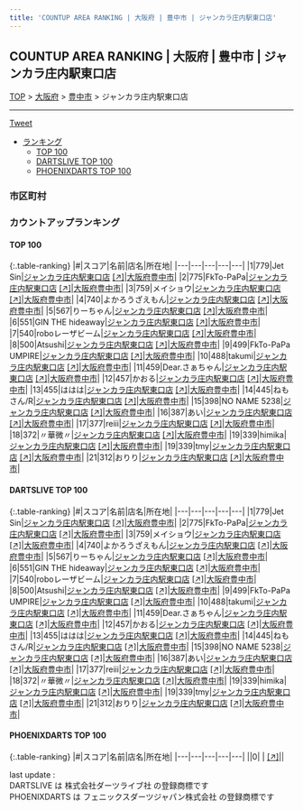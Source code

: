 ```yaml
---
title: 'COUNTUP AREA RANKING | 大阪府 | 豊中市 | ジャンカラ庄内駅東口店'
---
```

## COUNTUP AREA RANKING | 大阪府 | 豊中市 | ジャンカラ庄内駅東口店

[TOP](/darts/rank/) > [大阪府](/darts/rank/大阪府/) > [豊中市](/darts/rank/大阪府/豊中市/) > ジャンカラ庄内駅東口店

___

<a href="https://twitter.com/share?ref_src=twsrc%5Etfw" data-text="COUNTUP AREA RANKING | 大阪府豊中市ジャンカラ庄内駅東口店" class="twitter-share-button" data-hashtags="DARTSLIVE,PHOENIXDARTS,darts,ダーツ" data-show-count="false">Tweet</a>

* [ランキング](#カウントアップランキング)
    * [TOP 100](#top-100)
    * [DARTSLIVE TOP 100](#dartslive-top-100)
    * [PHOENIXDARTS TOP 100](#phoenixdarts-top-100)

### 市区町村

<ul>

</ul>

### カウントアップランキング

#### TOP 100



{:.table-ranking}
|#|スコア|名前|店名|所在地|
|---|---|---|---|---|
|1|779|<span class="rank-name-dl">Jet Sin</span>|<a href="/darts/rank/shops/02969e8a517c59fe774c926eb736cb5a.html">ジャンカラ庄内駅東口店</a> <a href="https://search.dartslive.com/jp/shop/02969e8a517c59fe774c926eb736cb5a">[↗]</a>|<a href="/darts/rank/大阪府/豊中市">大阪府豊中市</a>|
|2|775|<span class="rank-name-dl">FkTo-PaPa</span>|<a href="/darts/rank/shops/02969e8a517c59fe774c926eb736cb5a.html">ジャンカラ庄内駅東口店</a> <a href="https://search.dartslive.com/jp/shop/02969e8a517c59fe774c926eb736cb5a">[↗]</a>|<a href="/darts/rank/大阪府/豊中市">大阪府豊中市</a>|
|3|759|<span class="rank-name-dl">メイショウ</span>|<a href="/darts/rank/shops/02969e8a517c59fe774c926eb736cb5a.html">ジャンカラ庄内駅東口店</a> <a href="https://search.dartslive.com/jp/shop/02969e8a517c59fe774c926eb736cb5a">[↗]</a>|<a href="/darts/rank/大阪府/豊中市">大阪府豊中市</a>|
|4|740|<span class="rank-name-dl">よかろうざえもん</span>|<a href="/darts/rank/shops/02969e8a517c59fe774c926eb736cb5a.html">ジャンカラ庄内駅東口店</a> <a href="https://search.dartslive.com/jp/shop/02969e8a517c59fe774c926eb736cb5a">[↗]</a>|<a href="/darts/rank/大阪府/豊中市">大阪府豊中市</a>|
|5|567|<span class="rank-name-dl">りーちゃん</span>|<a href="/darts/rank/shops/02969e8a517c59fe774c926eb736cb5a.html">ジャンカラ庄内駅東口店</a> <a href="https://search.dartslive.com/jp/shop/02969e8a517c59fe774c926eb736cb5a">[↗]</a>|<a href="/darts/rank/大阪府/豊中市">大阪府豊中市</a>|
|6|551|<span class="rank-name-dl">GIN THE hideaway</span>|<a href="/darts/rank/shops/02969e8a517c59fe774c926eb736cb5a.html">ジャンカラ庄内駅東口店</a> <a href="https://search.dartslive.com/jp/shop/02969e8a517c59fe774c926eb736cb5a">[↗]</a>|<a href="/darts/rank/大阪府/豊中市">大阪府豊中市</a>|
|7|540|<span class="rank-name-dl">roboレーザビーム</span>|<a href="/darts/rank/shops/02969e8a517c59fe774c926eb736cb5a.html">ジャンカラ庄内駅東口店</a> <a href="https://search.dartslive.com/jp/shop/02969e8a517c59fe774c926eb736cb5a">[↗]</a>|<a href="/darts/rank/大阪府/豊中市">大阪府豊中市</a>|
|8|500|<span class="rank-name-dl">Atsushi</span>|<a href="/darts/rank/shops/02969e8a517c59fe774c926eb736cb5a.html">ジャンカラ庄内駅東口店</a> <a href="https://search.dartslive.com/jp/shop/02969e8a517c59fe774c926eb736cb5a">[↗]</a>|<a href="/darts/rank/大阪府/豊中市">大阪府豊中市</a>|
|9|499|<span class="rank-name-dl">FkTo-PaPa UMPIRE</span>|<a href="/darts/rank/shops/02969e8a517c59fe774c926eb736cb5a.html">ジャンカラ庄内駅東口店</a> <a href="https://search.dartslive.com/jp/shop/02969e8a517c59fe774c926eb736cb5a">[↗]</a>|<a href="/darts/rank/大阪府/豊中市">大阪府豊中市</a>|
|10|488|<span class="rank-name-dl">takumi</span>|<a href="/darts/rank/shops/02969e8a517c59fe774c926eb736cb5a.html">ジャンカラ庄内駅東口店</a> <a href="https://search.dartslive.com/jp/shop/02969e8a517c59fe774c926eb736cb5a">[↗]</a>|<a href="/darts/rank/大阪府/豊中市">大阪府豊中市</a>|
|11|459|<span class="rank-name-dl">Dear.さぁちゃん</span>|<a href="/darts/rank/shops/02969e8a517c59fe774c926eb736cb5a.html">ジャンカラ庄内駅東口店</a> <a href="https://search.dartslive.com/jp/shop/02969e8a517c59fe774c926eb736cb5a">[↗]</a>|<a href="/darts/rank/大阪府/豊中市">大阪府豊中市</a>|
|12|457|<span class="rank-name-dl">かおる</span>|<a href="/darts/rank/shops/02969e8a517c59fe774c926eb736cb5a.html">ジャンカラ庄内駅東口店</a> <a href="https://search.dartslive.com/jp/shop/02969e8a517c59fe774c926eb736cb5a">[↗]</a>|<a href="/darts/rank/大阪府/豊中市">大阪府豊中市</a>|
|13|455|<span class="rank-name-dl">ははは</span>|<a href="/darts/rank/shops/02969e8a517c59fe774c926eb736cb5a.html">ジャンカラ庄内駅東口店</a> <a href="https://search.dartslive.com/jp/shop/02969e8a517c59fe774c926eb736cb5a">[↗]</a>|<a href="/darts/rank/大阪府/豊中市">大阪府豊中市</a>|
|14|445|<span class="rank-name-dl">ねもさん/R</span>|<a href="/darts/rank/shops/02969e8a517c59fe774c926eb736cb5a.html">ジャンカラ庄内駅東口店</a> <a href="https://search.dartslive.com/jp/shop/02969e8a517c59fe774c926eb736cb5a">[↗]</a>|<a href="/darts/rank/大阪府/豊中市">大阪府豊中市</a>|
|15|398|<span class="rank-name-dl">NO NAME 5238</span>|<a href="/darts/rank/shops/02969e8a517c59fe774c926eb736cb5a.html">ジャンカラ庄内駅東口店</a> <a href="https://search.dartslive.com/jp/shop/02969e8a517c59fe774c926eb736cb5a">[↗]</a>|<a href="/darts/rank/大阪府/豊中市">大阪府豊中市</a>|
|16|387|<span class="rank-name-dl">あい</span>|<a href="/darts/rank/shops/02969e8a517c59fe774c926eb736cb5a.html">ジャンカラ庄内駅東口店</a> <a href="https://search.dartslive.com/jp/shop/02969e8a517c59fe774c926eb736cb5a">[↗]</a>|<a href="/darts/rank/大阪府/豊中市">大阪府豊中市</a>|
|17|377|<span class="rank-name-dl">reiii</span>|<a href="/darts/rank/shops/02969e8a517c59fe774c926eb736cb5a.html">ジャンカラ庄内駅東口店</a> <a href="https://search.dartslive.com/jp/shop/02969e8a517c59fe774c926eb736cb5a">[↗]</a>|<a href="/darts/rank/大阪府/豊中市">大阪府豊中市</a>|
|18|372|<span class="rank-name-dl">〃華微〃</span>|<a href="/darts/rank/shops/02969e8a517c59fe774c926eb736cb5a.html">ジャンカラ庄内駅東口店</a> <a href="https://search.dartslive.com/jp/shop/02969e8a517c59fe774c926eb736cb5a">[↗]</a>|<a href="/darts/rank/大阪府/豊中市">大阪府豊中市</a>|
|19|339|<span class="rank-name-dl">himika</span>|<a href="/darts/rank/shops/02969e8a517c59fe774c926eb736cb5a.html">ジャンカラ庄内駅東口店</a> <a href="https://search.dartslive.com/jp/shop/02969e8a517c59fe774c926eb736cb5a">[↗]</a>|<a href="/darts/rank/大阪府/豊中市">大阪府豊中市</a>|
|19|339|<span class="rank-name-dl">tmy</span>|<a href="/darts/rank/shops/02969e8a517c59fe774c926eb736cb5a.html">ジャンカラ庄内駅東口店</a> <a href="https://search.dartslive.com/jp/shop/02969e8a517c59fe774c926eb736cb5a">[↗]</a>|<a href="/darts/rank/大阪府/豊中市">大阪府豊中市</a>|
|21|312|<span class="rank-name-dl">おりり</span>|<a href="/darts/rank/shops/02969e8a517c59fe774c926eb736cb5a.html">ジャンカラ庄内駅東口店</a> <a href="https://search.dartslive.com/jp/shop/02969e8a517c59fe774c926eb736cb5a">[↗]</a>|<a href="/darts/rank/大阪府/豊中市">大阪府豊中市</a>|


#### DARTSLIVE TOP 100



{:.table-ranking}
|#|スコア|名前|店名|所在地|
|---|---|---|---|---|
|1|779|<span class="rank-name-dl">Jet Sin</span>|<a href="/darts/rank/shops/02969e8a517c59fe774c926eb736cb5a.html">ジャンカラ庄内駅東口店</a> <a href="https://search.dartslive.com/jp/shop/02969e8a517c59fe774c926eb736cb5a">[↗]</a>|<a href="/darts/rank/大阪府/豊中市">大阪府豊中市</a>|
|2|775|<span class="rank-name-dl">FkTo-PaPa</span>|<a href="/darts/rank/shops/02969e8a517c59fe774c926eb736cb5a.html">ジャンカラ庄内駅東口店</a> <a href="https://search.dartslive.com/jp/shop/02969e8a517c59fe774c926eb736cb5a">[↗]</a>|<a href="/darts/rank/大阪府/豊中市">大阪府豊中市</a>|
|3|759|<span class="rank-name-dl">メイショウ</span>|<a href="/darts/rank/shops/02969e8a517c59fe774c926eb736cb5a.html">ジャンカラ庄内駅東口店</a> <a href="https://search.dartslive.com/jp/shop/02969e8a517c59fe774c926eb736cb5a">[↗]</a>|<a href="/darts/rank/大阪府/豊中市">大阪府豊中市</a>|
|4|740|<span class="rank-name-dl">よかろうざえもん</span>|<a href="/darts/rank/shops/02969e8a517c59fe774c926eb736cb5a.html">ジャンカラ庄内駅東口店</a> <a href="https://search.dartslive.com/jp/shop/02969e8a517c59fe774c926eb736cb5a">[↗]</a>|<a href="/darts/rank/大阪府/豊中市">大阪府豊中市</a>|
|5|567|<span class="rank-name-dl">りーちゃん</span>|<a href="/darts/rank/shops/02969e8a517c59fe774c926eb736cb5a.html">ジャンカラ庄内駅東口店</a> <a href="https://search.dartslive.com/jp/shop/02969e8a517c59fe774c926eb736cb5a">[↗]</a>|<a href="/darts/rank/大阪府/豊中市">大阪府豊中市</a>|
|6|551|<span class="rank-name-dl">GIN THE hideaway</span>|<a href="/darts/rank/shops/02969e8a517c59fe774c926eb736cb5a.html">ジャンカラ庄内駅東口店</a> <a href="https://search.dartslive.com/jp/shop/02969e8a517c59fe774c926eb736cb5a">[↗]</a>|<a href="/darts/rank/大阪府/豊中市">大阪府豊中市</a>|
|7|540|<span class="rank-name-dl">roboレーザビーム</span>|<a href="/darts/rank/shops/02969e8a517c59fe774c926eb736cb5a.html">ジャンカラ庄内駅東口店</a> <a href="https://search.dartslive.com/jp/shop/02969e8a517c59fe774c926eb736cb5a">[↗]</a>|<a href="/darts/rank/大阪府/豊中市">大阪府豊中市</a>|
|8|500|<span class="rank-name-dl">Atsushi</span>|<a href="/darts/rank/shops/02969e8a517c59fe774c926eb736cb5a.html">ジャンカラ庄内駅東口店</a> <a href="https://search.dartslive.com/jp/shop/02969e8a517c59fe774c926eb736cb5a">[↗]</a>|<a href="/darts/rank/大阪府/豊中市">大阪府豊中市</a>|
|9|499|<span class="rank-name-dl">FkTo-PaPa UMPIRE</span>|<a href="/darts/rank/shops/02969e8a517c59fe774c926eb736cb5a.html">ジャンカラ庄内駅東口店</a> <a href="https://search.dartslive.com/jp/shop/02969e8a517c59fe774c926eb736cb5a">[↗]</a>|<a href="/darts/rank/大阪府/豊中市">大阪府豊中市</a>|
|10|488|<span class="rank-name-dl">takumi</span>|<a href="/darts/rank/shops/02969e8a517c59fe774c926eb736cb5a.html">ジャンカラ庄内駅東口店</a> <a href="https://search.dartslive.com/jp/shop/02969e8a517c59fe774c926eb736cb5a">[↗]</a>|<a href="/darts/rank/大阪府/豊中市">大阪府豊中市</a>|
|11|459|<span class="rank-name-dl">Dear.さぁちゃん</span>|<a href="/darts/rank/shops/02969e8a517c59fe774c926eb736cb5a.html">ジャンカラ庄内駅東口店</a> <a href="https://search.dartslive.com/jp/shop/02969e8a517c59fe774c926eb736cb5a">[↗]</a>|<a href="/darts/rank/大阪府/豊中市">大阪府豊中市</a>|
|12|457|<span class="rank-name-dl">かおる</span>|<a href="/darts/rank/shops/02969e8a517c59fe774c926eb736cb5a.html">ジャンカラ庄内駅東口店</a> <a href="https://search.dartslive.com/jp/shop/02969e8a517c59fe774c926eb736cb5a">[↗]</a>|<a href="/darts/rank/大阪府/豊中市">大阪府豊中市</a>|
|13|455|<span class="rank-name-dl">ははは</span>|<a href="/darts/rank/shops/02969e8a517c59fe774c926eb736cb5a.html">ジャンカラ庄内駅東口店</a> <a href="https://search.dartslive.com/jp/shop/02969e8a517c59fe774c926eb736cb5a">[↗]</a>|<a href="/darts/rank/大阪府/豊中市">大阪府豊中市</a>|
|14|445|<span class="rank-name-dl">ねもさん/R</span>|<a href="/darts/rank/shops/02969e8a517c59fe774c926eb736cb5a.html">ジャンカラ庄内駅東口店</a> <a href="https://search.dartslive.com/jp/shop/02969e8a517c59fe774c926eb736cb5a">[↗]</a>|<a href="/darts/rank/大阪府/豊中市">大阪府豊中市</a>|
|15|398|<span class="rank-name-dl">NO NAME 5238</span>|<a href="/darts/rank/shops/02969e8a517c59fe774c926eb736cb5a.html">ジャンカラ庄内駅東口店</a> <a href="https://search.dartslive.com/jp/shop/02969e8a517c59fe774c926eb736cb5a">[↗]</a>|<a href="/darts/rank/大阪府/豊中市">大阪府豊中市</a>|
|16|387|<span class="rank-name-dl">あい</span>|<a href="/darts/rank/shops/02969e8a517c59fe774c926eb736cb5a.html">ジャンカラ庄内駅東口店</a> <a href="https://search.dartslive.com/jp/shop/02969e8a517c59fe774c926eb736cb5a">[↗]</a>|<a href="/darts/rank/大阪府/豊中市">大阪府豊中市</a>|
|17|377|<span class="rank-name-dl">reiii</span>|<a href="/darts/rank/shops/02969e8a517c59fe774c926eb736cb5a.html">ジャンカラ庄内駅東口店</a> <a href="https://search.dartslive.com/jp/shop/02969e8a517c59fe774c926eb736cb5a">[↗]</a>|<a href="/darts/rank/大阪府/豊中市">大阪府豊中市</a>|
|18|372|<span class="rank-name-dl">〃華微〃</span>|<a href="/darts/rank/shops/02969e8a517c59fe774c926eb736cb5a.html">ジャンカラ庄内駅東口店</a> <a href="https://search.dartslive.com/jp/shop/02969e8a517c59fe774c926eb736cb5a">[↗]</a>|<a href="/darts/rank/大阪府/豊中市">大阪府豊中市</a>|
|19|339|<span class="rank-name-dl">himika</span>|<a href="/darts/rank/shops/02969e8a517c59fe774c926eb736cb5a.html">ジャンカラ庄内駅東口店</a> <a href="https://search.dartslive.com/jp/shop/02969e8a517c59fe774c926eb736cb5a">[↗]</a>|<a href="/darts/rank/大阪府/豊中市">大阪府豊中市</a>|
|19|339|<span class="rank-name-dl">tmy</span>|<a href="/darts/rank/shops/02969e8a517c59fe774c926eb736cb5a.html">ジャンカラ庄内駅東口店</a> <a href="https://search.dartslive.com/jp/shop/02969e8a517c59fe774c926eb736cb5a">[↗]</a>|<a href="/darts/rank/大阪府/豊中市">大阪府豊中市</a>|
|21|312|<span class="rank-name-dl">おりり</span>|<a href="/darts/rank/shops/02969e8a517c59fe774c926eb736cb5a.html">ジャンカラ庄内駅東口店</a> <a href="https://search.dartslive.com/jp/shop/02969e8a517c59fe774c926eb736cb5a">[↗]</a>|<a href="/darts/rank/大阪府/豊中市">大阪府豊中市</a>|


#### PHOENIXDARTS TOP 100



{:.table-ranking}
|#|スコア|名前|店名|所在地|
|---|---|---|---|---|
||0|<span class="rank-name-dl"> </span>|<a href="/darts/rank/shops/.html"></a> <a href="">[↗]</a>|<a href="/darts/rank//"></a>|


<div class="footer border-top border-gray-light mt-5 pt-3 text-right text-gray">
    last update : <span style="font-weight: italic" id="foot_last_modified"></span><br />
    DARTSLIVE は 株式会社ダーツライブ社 の登録商標です<br />
    PHOENIXDARTS は フェニックスダーツジャパン株式会社 の登録商標です<br />
</div>

<script src="https://cdnjs.cloudflare.com/ajax/libs/jquery.tablesorter/2.31.3/js/jquery.tablesorter.min.js" integrity="sha512-qzgd5cYSZcosqpzpn7zF2ZId8f/8CHmFKZ8j7mU4OUXTNRd5g+ZHBPsgKEwoqxCtdQvExE5LprwwPAgoicguNg==" crossorigin="anonymous" referrerpolicy="no-referrer"></script>
<link rel="stylesheet" href="https://cdnjs.cloudflare.com/ajax/libs/jquery.tablesorter/2.31.3/css/theme.default.min.css" integrity="sha512-wghhOJkjQX0Lh3NSWvNKeZ0ZpNn+SPVXX1Qyc9OCaogADktxrBiBdKGDoqVUOyhStvMBmJQ8ZdMHiR3wuEq8+w==" crossorigin="anonymous" referrerpolicy="no-referrer" />
<script>
$(function() {
    $(".table-ranking").tablesorter({sortList:[[0, 0]]});
    $("#foot_last_modified").text(formatDate(new Date(document.lastModified), 'yyyy-MM-dd HH:mm:ss'));
});
</script>

<script async src="https://platform.twitter.com/widgets.js" charset="utf-8"></script>